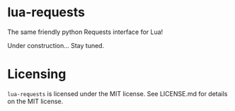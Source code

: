 lua-requests
====

The same friendly python Requests interface for Lua!

Under construction... Stay tuned.

Licensing
====

`lua-requests` is licensed under the MIT license. See LICENSE.md for details on the MIT license.
